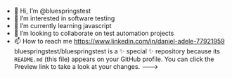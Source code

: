 - 👋 Hi, I’m @bluespringstest
- 👀 I’m interested in software testing
- 🌱 I’m currently learning javascript
- 💞️ I’m looking to collaborate on test automation projects
- 📫 How to reach me https://www.linkedin.com/in/daniel-adele-77921959
bluespringstest/bluespringstest is a ✨ special ✨ repository because its `README.md` (this file) appears on your GitHub profile.
You can click the Preview link to take a look at your changes.
--->
